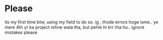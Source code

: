 # Please
its my first time btw, using my field to do so.
ig , thode errors hoge isme.. 
ye mere 4th yr ka project rehne wala tha, but pehle hi krr rha hu..
ignore mistakes please
